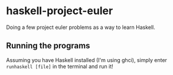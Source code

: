 haskell-project-euler
=====================

Doing a few project euler problems as a way to learn Haskell.


Running the programs
--------------------

Assuming you have Haskell installed (I'm using ghci), simply enter `runhaskell [file]` in the terminal and run it!
